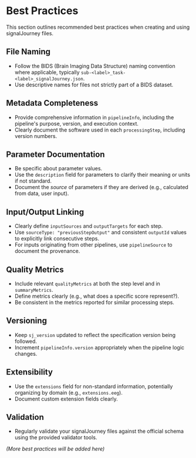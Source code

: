 # Best Practices

This section outlines recommended best practices when creating and using signalJourney files.

## File Naming

- Follow the BIDS (Brain Imaging Data Structure) naming convention where applicable, typically `sub-<label>_task-<label>_signalJourney.json`.
- Use descriptive names for files not strictly part of a BIDS dataset.

## Metadata Completeness

- Provide comprehensive information in `pipelineInfo`, including the pipeline's purpose, version, and execution context.
- Clearly document the software used in each `processingStep`, including version numbers.

## Parameter Documentation

- Be specific about parameter values.
- Use the `description` field for parameters to clarify their meaning or units if not standard.
- Document the *source* of parameters if they are derived (e.g., calculated from data, user input).

## Input/Output Linking

- Clearly define `inputSources` and `outputTargets` for each step.
- Use `sourceType: "previousStepOutput"` and consistent `outputId` values to explicitly link consecutive steps.
- For inputs originating from other pipelines, use `pipelineSource` to document the provenance.

## Quality Metrics

- Include relevant `qualityMetrics` at both the step level and in `summaryMetrics`.
- Define metrics clearly (e.g., what does a specific score represent?).
- Be consistent in the metrics reported for similar processing steps.

## Versioning

- Keep `sj_version` updated to reflect the specification version being followed.
- Increment `pipelineInfo.version` appropriately when the pipeline logic changes.

## Extensibility

- Use the `extensions` field for non-standard information, potentially organizing by domain (e.g., `extensions.eeg`).
- Document custom extension fields clearly.

## Validation

- Regularly validate your signalJourney files against the official schema using the provided validator tools.

*(More best practices will be added here)* 